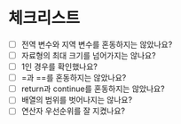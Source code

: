 # 체크리스트

+ [ ] 전역 변수와 지역 변수를 혼동하지는 않았나요?  
+ [ ] 자료형의 최대 크기를 넘어가지는 않나요?  
+ [ ] 1인 경우를 확인했나요?
+ [ ] =과 ==를 혼동하지는 않았나요?
+ [ ] return과 continue를 혼동하지는 않았나요?
+ [ ] 배열의 범위를 벗어나지는 않나요?
+ [ ] 연산자 우선순위를 잘 지켰나요?